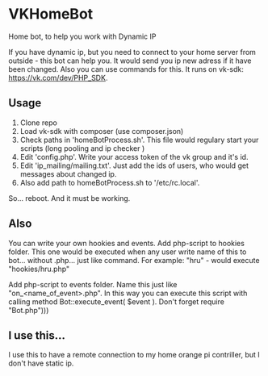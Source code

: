 # VKHomeBot
Home bot, to help you work with Dynamic IP

If you have dynamic ip, but you need to connect to your home server from outside - this bot can help you.
It would send you ip new adress if it have been changed. Also you can use commands for this. 
It runs on vk-sdk: <https://vk.com/dev/PHP_SDK>.

## Usage

1) Clone repo
2) Load vk-sdk with composer (use composer.json)
3) Check paths in 'homeBotProcess.sh'. This file would regulary start your scripts (long pooling and ip checker )
4) Edit 'config.php'. Write your access token of the vk group and it's id.
5) Edit 'ip_mailing/mailing.txt'. Just add the ids of users, who would get messages about changed ip.
6) Also add path to homeBotProcess.sh to '/etc/rc.local'.

So... reboot. And it must be working.

## Also

You can write your own hookies and events.
Add php-script to hookies folder. This one would be executed when any user write name of this to bot... without .php... just like command.
For example: "hru" - would execute "hookies/hru.php"

Add php-script to events folder. Name this just like "on_<name_of_event>.php". In this way you can execute this script with calling method Bot::execute_event( $event ).
Don't forget require "Bot.php")))

## I use this...
I use this to have a remote connection to my home orange pi contriller, but I don't have static ip.  
